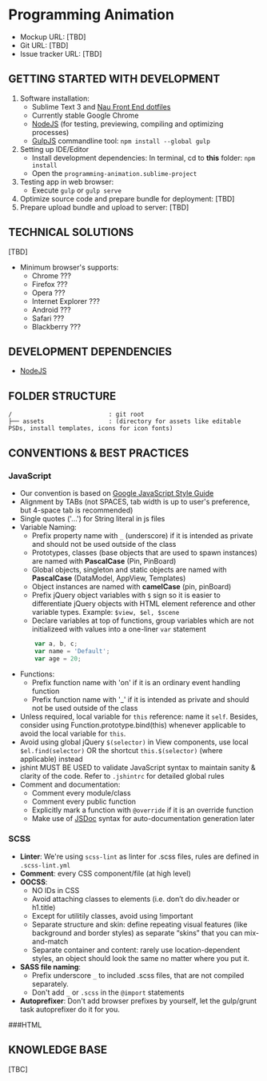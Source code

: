 Programming Animation
==============================



- Mockup URL: [TBD]
- Git URL: [TBD]
- Issue tracker URL: [TBD]


GETTING STARTED WITH DEVELOPMENT
--------------------------------

1. Software installation:
    - Sublime Text 3 and [Nau Front End dotfiles](https://github.com/naustudio/dotfiles)
    - Currently stable Google Chrome
    - [NodeJS][] (for testing, previewing, compiling and optimizing processes)
    - [GulpJS][] commandline tool: `npm install --global gulp`
2. Setting up IDE/Editor
    - Install development dependencies: In terminal, cd to __this__ folder: `npm install`
    - Open the `programming-animation.sublime-project`
4. Testing app in web browser:
    - Execute `gulp` or `gulp serve`
5. Optimize source code and prepare bundle for deployment: [TBD]
6. Prepare upload bundle and upload to server: [TBD]


TECHNICAL SOLUTIONS
-------------------

[TBD]

- Minimum browser's supports:
    + Chrome ???
    + Firefox ???
    + Opera ???
    + Internet Explorer ???
    + Android ???
    + Safari ???
    + Blackberry ???

DEVELOPMENT DEPENDENCIES
------------------------

- [NodeJS][]

FOLDER STRUCTURE
----------------

    /                           : git root
    ├── assets                  : (directory for assets like editable PSDs, install templates, icons for icon fonts)


CONVENTIONS & BEST PRACTICES
----------------------------

### JavaScript
- Our convention is based on [Google JavaScript Style Guide][]
- Alignment by TABs (not SPACES, tab width is up to user's preference, but 4-space tab is recommended)
- Single quotes ('...') for String literal in js files
- Variable Naming:
    + Prefix property name with `_` (underscore) if it is intended as private and should not be used outside of the class
    + Prototypes, classes (base objects that are used to spawn instances) are named with __PascalCase__ (Pin, PinBoard)
    + Global objects, singleton and static objects are named with __PascalCase__ (DataModel, AppView, Templates)
    + Object instances are named with __camelCase__ (pin, pinBoard)
    + Prefix jQuery object variables with `$` sign so it is easier to differentiate jQuery objects with HTML element reference and other variable types. Example: `$view, $el, $scene`
    + Declare variables at top of functions, group variables which are not initializeed with values into a one-liner `var` statement
    ```JavaScript
        var a, b, c;
        var name = 'Default';
        var age = 20;
    ```
- Functions:
    + Prefix function name with 'on' if it is an ordinary event handling function
    + Prefix function name with '_' if it is intended as private and should not be used outside of the class
- Unless required, local variable for `this` reference: name it `self`. Besides, consider using Function.prototype.bind(this) whenever applicable to avoid the local variable for `this`.
- Avoid using global jQuery `$(selector)` in View components, use local `$el.find(selector)` OR the shortcut `this.$(selector)` (where applicable) instead
- jshint MUST BE USED to validate JavaScript syntax to maintain sanity & clarity of the code.
    Refer to `.jshintrc` for detailed global rules
- Comment and documentation:
    + Comment every module/class
    + Comment every public function
    + Explicitly mark a function with `@override` if it is an override function
    + Make use of [JSDoc][] syntax for auto-documentation generation later

### SCSS
- __Linter__: We're using `scss-lint` as linter for .scss files, rules are defined in `.scss-lint.yml`
- __Comment__: every CSS component/file (at high level)
- __OOCSS__:
    + NO IDs in CSS
    + Avoid attaching classes to elements (i.e. don’t do div.header or h1.title)
    + Except for utilitily classes, avoid using !important
    + Separate structure and skin: define repeating visual features (like background and border styles) as separate “skins” that you can mix-and-match
    + Separate container and content: rarely use location-dependent styles, an object should look the same no matter where you put it.
- __SASS file naming__:
    + Prefix underscore `_` to included .scss files, that are not compiled separately.
    + Don't add `_` or `.scss` in the `@import` statements
- __Autoprefixer__: Don't add browser prefixes by yourself, let the gulp/grunt task autoprefixer do it for you.

###HTML


## KNOWLEDGE BASE

[TBC]


[GulpJS]: http://gulpjs.com/
[Google JavaScript Style Guide]: http://google.github.io/styleguide/javascriptguide.xml
[Handlebars]: http://handlebarsjs.com/
[jQuery]: http://jQuery.com
[JSDoc]: http://usejsdoc.org/
[libsass]: https://github.com/sass/libsass
[NodeJS]: http://nodejs.org/
[Normalize.css]: http://necolas.github.io/normalize.css/
[SASS]: http://sass-lang.com/